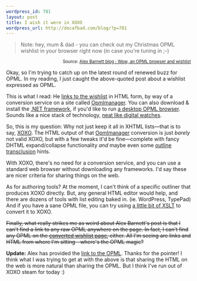 ```yaml
--- 
wordpress_id: 781
layout: post
title: I wish it were in XOXO
wordpress_url: http://decafbad.com/blog/?p=781
---
```

<blockquote cite="http://blogs.msdn.com/alexbarn/archive/2005/11/24/496636.aspx">Note: hey, mum & dad - you can check out my Christmas OPML wishlist in your browser right now (in case you're tuning in ;-)</blockquote>
<small style="text-align:right; display:block">Source: <a href="http://blogs.msdn.com/alexbarn/archive/2005/11/24/496636.aspx">Alex Barnett blog : Wow, an OPML browser and wishlist</a></small>

Okay, so I'm trying to catch up on the latest round of renewed buzz for OPML.  In my reading, I just caught the above-quoted post about a wishlist expressed as OPML.  

This is what I read:  He [links to the wishlist][wish] in HTML form, by way of a conversion service on a site called [Opmlmanager][opml].  You can also download & install the [.NET framework][net], if you'd like to run [a desktop OPML browser][brow].  Sounds like a nice stack of technology, [neat like digital watches][neat].

So, this is my question: Why not just keep it all in XHTML lists—that is to say, [XOXO][].  The HTML output of that [Opmlmanager][opml] conversion is just *barely* not valid XOXO, but with a few tweaks it'd be fine—complete with fancy DHTML expand/collapse functionality *and* maybe even some [outline transclusion][ot] hints.

With XOXO, there's no need for a conversion service, and you can use a standard web browser without downloading any frameworks.  I'd say these are nicer criteria for sharing things on the web.

As for authoring tools?  At the moment, I can't think of a specific outliner that produces XOXO directly.  But, any general HTML editor would help, and there are dozens of tools with list editing baked in.  (ie. WordPress, TypePad)  And if you have a sane OPML file, you can try using [a little bit of XSLT][xsl] to convert it to XOXO.

<strike>Finally, what really strikes me as weird about Alex Barnett's post is that I can't find a link to any raw OPML anywhere on the page.  In fact, I can't find any OPML on the [converted wishlist page][wish], either.  All I'm seeing are links and HTML from where I'm sitting—where's the OPML magic?</strike>

**Update:** Alex has provided the [link to the OPML][alex].  Thanks for the pointer!  I think what I was trying to get at with the above is that sharing the HTML on the web is more natural than sharing the OPML.  But I think I've run out of XOXO steam for today :)

[alex]: http://www.opmlmanager.com/opml/alexbarnett.opml
[ot]: http://decafbad.com/blog/2005/10/02/web-directories-with-xoxo-and-xsl
[net]: http://www.microsoft.com/downloads/details.aspx?FamilyID=0856eacb-4362-4b0d-8edd-aab15c5e04f5&amp;DisplayLang=en
[opml]: http://www.opmlmanager.com/
[wish]: http://www.opmlmanager.com/outliner/alexbarnett
[xoxo]: http://www.microformats.org/wiki/xoxo
[brow]: http://www.opmlmanager.com/opmlbrowser/
[neat]: http://www.decafbad.com/twiki/bin/view/Main/NeatLikeDigitalWatches
[xsl]: http://decafbad.com/trac/browser/trunk/GopherNext/opml-to-xoxo.xsl
